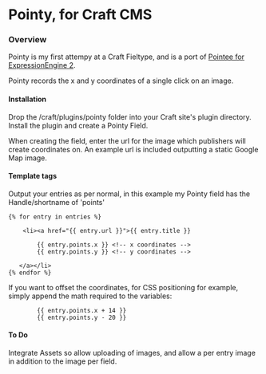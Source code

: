 # Pointy, for Craft CMS

### Overview

Pointy is my first attempy at a Craft Fieltype, and is a port of [Pointee for ExpressionEngine 2](http://iain.co.nz/software/docs/pointee).

Pointy records the x and y coordinates of a single click on an image.

#### Installation

Drop the /craft/plugins/pointy folder into your Craft site's plugin directory. Install the plugin and create a Pointy Field.

When creating the field, enter the url for the image which publishers will create coordinates on. An example url is included outputting a static Google Map image.

#### Template tags

Output your entries as per normal, in this example my Pointy field has the Handle/shortname of 'points'

	{% for entry in entries %}
		
	    <li><a href="{{ entry.url }}">{{ entry.title }} 

	    	{{ entry.points.x }} <!-- x coordinates -->
	    	{{ entry.points.y }} <!-- y coordinates -->

	   </a></li>
	{% endfor %}

If you want to offset the coordinates, for CSS positioning for example, simply append the math required to the variables:

	    	{{ entry.points.x + 14 }}
	    	{{ entry.points.y - 20 }}

#### To Do

Integrate Assets so allow uploading of images, and allow a per entry image in addition to the image per field.
